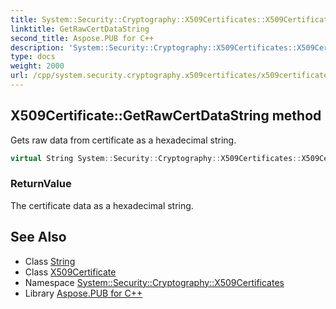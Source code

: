 ```yaml
---
title: System::Security::Cryptography::X509Certificates::X509Certificate::GetRawCertDataString method
linktitle: GetRawCertDataString
second_title: Aspose.PUB for C++
description: 'System::Security::Cryptography::X509Certificates::X509Certificate::GetRawCertDataString method. Gets raw data from certificate as a hexadecimal string in C++.'
type: docs
weight: 2000
url: /cpp/system.security.cryptography.x509certificates/x509certificate/getrawcertdatastring/
---
```

## X509Certificate::GetRawCertDataString method


Gets raw data from certificate as a hexadecimal string.

```cpp
virtual String System::Security::Cryptography::X509Certificates::X509Certificate::GetRawCertDataString() const
```


### ReturnValue

The certificate data as a hexadecimal string.

## See Also

* Class [String](../../../system/string/)
* Class [X509Certificate](../)
* Namespace [System::Security::Cryptography::X509Certificates](../../)
* Library [Aspose.PUB for C++](../../../)

